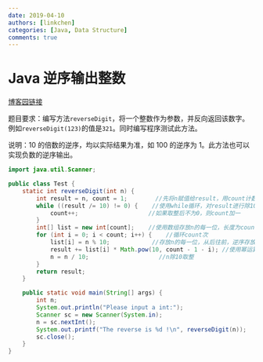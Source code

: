 ```yaml
---
date: 2019-04-10
authors: [linkchen]
categories: [Java, Data Structure]
comments: true
---
```


# Java 逆序输出整数

[博客园链接](https://www.cnblogs.com/linkchen/p/10682572.html)

题目要求：编写方法`reverseDigit`，将一个整数作为参数，并反向返回该数字。例如`reverseDigit(123)`的值是`321`。同时编写程序测试此方法。

说明：10 的倍数的逆序，均以实际结果为准，如 100 的逆序为 1。此方法也可以实现负数的逆序输出。

<!-- more -->

```java linenums="1"
import java.util.Scanner;

public class Test {
    static int reverseDigit(int n) {
        int result = n, count = 1;        //先将n赋值给result，用count计数以便后续数组操作
        while ((result /= 10) != 0) {    //使用while循环，对result进行除10取整操作
            count++;                    //如果取整后不为0，则count加一
        }
        int[] list = new int[count];    //使用数组存放n的每一位，长度为count，注意此处result已经等于0
        for (int i = 0; i < count; i++) {    //循环count次
            list[i] = n % 10;            //存放n的每一位，从后往前，逆序存放
            result += list[i] * Math.pow(10, count - 1 - i); //使用幂运算，底数为10，指数为count-1-i
            n = n / 10;                    //n除10取整
        }
        return result;
    }

    public static void main(String[] args) {
        int n;
        System.out.println("Please input a int:");
        Scanner sc = new Scanner(System.in);
        n = sc.nextInt();
        System.out.printf("The reverse is %d !\n", reverseDigit(n));
        sc.close();
    }
}
```
